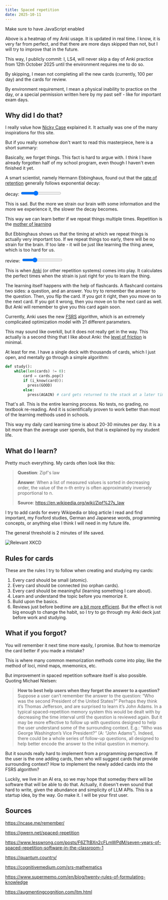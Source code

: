 ```yaml
---
title: Spaced repetition
date: 2025-10-11
---
```


<div id="anki-heatmap">Make sure to have JavaScript enabled</div>
<script src="anki-heatmap.js"></script>

Above is a heatmap of my Anki usage. It is updated in real time. I know, it is very far from perfect, and that there are more days skipped than not, but I will try to improve that in the future.

This way, I publicly commit: I, LS4, will never skip a day of Anki practice from 12th October 2025 until the environment requires me to do so.

By skipping, I mean not completing all the new cards (currently, 100 per day) and the cards for review.

By environment requirement, I mean a physical inability to practice on the day, or a special permission written here by my past self - like for important exam days.

## Why did I do that?

I really value how [Nicky Case](https://ncase.me/remember/) explained it. It actually was one of the many inspirations for this site.

But if you really somehow don't want to read this masterpiece, here is a short summary:

Basically, we forget things. This fact is hard to argue with. I think I have already forgotten half of my school program, even though I haven't even finished it yet.

A smart scientist, namely Hermann Ebbinghaus, found out that the [rate of retention](https://en.wikipedia.org/wiki/Learning_curve) generally follows exponential decay:

<canvas id="ebbinghaus"></canvas>
<label for="ebbinghaus-slider">decay:</label>
<input type="range" id="ebbinghaus-slider" min="0.00" max="0.2" step="0.001" value="0.07">
<script src="ebbinghaus.js"></script>

This is sad. But the more we strain our brain with some information and the more we experience it, the slower the decay becomes.

This way we can learn better if we repeat things multiple times. Repetition is the [mother of learning](https://www.royalroad.com/fiction/21220/mother-of-learning)

But Ebbinghaus shows us that the timing at which we repeat things is actually very important too. If we repeat things too early, there will be no strain for the brain. If too late - it will be just like learning the thing anew, which is too hard for us.

<canvas id="ebbinghaus2"></canvas>
<label for="ebbinghaus2-slider">review:</label>
<input type="range" id="ebbinghaus2-slider" min="0.00" max="10" step="0.001" value="3">
<script src="ebbinghaus2.js"></script>

This is when [Anki](https://apps.ankiweb.net/) (or other repetition systems) comes into play. It calculates the perfect times when the strain is just right for you to learn the thing.

The learning itself happens with the help of flashcards. A flashcard contains two sides: a question, and an answer. You try to remember the answer to the question. Then, you flip the card. If you got it right, then you move on to the next card. If you got it wrong, then you move on to the next card as well. But Anki will remember to give you this card again soon.

Currently, Anki uses the new [FSRS](https://github.com/open-spaced-repetition/fsrs4anki/wiki/ABC-of-FSRS) algorithm, which is an extremely complicated optimization model with 21 different parameters.

This may sound like overkill, but it does not really get in the way. This actually is a second thing that I like about Anki: the [level of friction](https://thezvi.substack.com/p/levels-of-friction) is minimal.

At least for me. I have a single deck with thousands of cards, which I just open, and mentally go through a simple algorithm:

```python
def study():
    while(len(cards) != 0):
        card = cards.pop()
        if (i_know(card)):
          press(GOOD)
        else:
          press(AGAIN) # card gets returned to the stack at a later time
```

That's all. This is the entire learning process. No tests, no grading, no textbook re-reading. And it is scientifically proven to work better than most of the learning methods used in schools.

This way my daily card learning time is about 20-30 minutes per day. It is a bit more than the average user spends, but that is explained by my student life.

## What do I learn?

Pretty much everything. My cards often look like this:

> **Question**: Zipf's law
>
> **Answer**: When a list of measured values is sorted in decreasing order, the value of the n-th entry is often approximately inversely proportional to n.
>
> **Source**: <https://en.wikipedia.org/wiki/Zipf%27s_law>

I try to add cards for every Wikipedia or blog article I read and find important, my Foxford studies, German and Japanese words, programming concepts, or anything else I think I will need in my future life.

The general threshold is 2 minutes of life saved.

![Relevant XKCD](https://imgs.xkcd.com/comics/is_it_worth_the_time.png)

## Rules for cards

These are the rules I try to follow when creating and studying my cards:

1. Every card should be small (atomic).
2. Every card should be connected (no orphan cards).
3. Every card should be meaningful (learning something I care about).
4. Learn and understand the topic before you memorize it.
5. Build upon the basics.
6. Reviews just before bedtime are [a bit more efficient](https://gwern.net/spaced-repetition#when-to-review). But the effect is not big enough to change the habit, so I try to go through my Anki deck just before work and studying.

## What if you forgot?

You will remember it next time more easily, I promise. But how to memorize the card better if you made a mistake?

This is where many common memorization methods come into play, like the method of loci, mind maps, mnemonics, etc.

But improvement in spaced repetition software itself is also possible. Quoting Michael Nielsen:

> **How to best help users when they forget the answer to a question?** Suppose a user can’t remember the answer to the question: “Who was the second President of the United States?” Perhaps they think it’s Thomas Jefferson, and are surprised to learn it’s John Adams. In a typical spaced-repetition memory system this would be dealt with by decreasing the time interval until the question is reviewed again. But it may be more effective to follow up with questions designed to help the user understand some of the surrounding context. E.g.: “Who was George Washington’s Vice President?” (A: “John Adams”). Indeed, there could be a whole series of follow-up questions, all designed to help better encode the answer to the initial question in memory.

But it sounds really hard to implement from a programming perspective. If the user is the one adding cards, then who will suggest cards that provide surrounding context? How to implement the newly added cards into the FSRS algorithm?

Luckily, we live in an AI era, so we may hope that someday there will be software that will be able to do that. Actually, it doesn't even sound that hard to write, given the abundance and simplicity of LLM APIs. This is a startup idea, by the way. Go make it. I will be your first user.

## Sources

<https://ncase.me/remember/>

<https://gwern.net/spaced-repetition>

<https://www.lesswrong.com/posts/F6ZTtBXn2cFLmWPdM/seven-years-of-spaced-repetition-software-in-the-classroom-1>

<https://quantum.country/>

<https://cognitivemedium.com/srs-mathematics>

<https://www.supermemo.com/en/blog/twenty-rules-of-formulating-knowledge>

<https://augmentingcognition.com/ltm.html>
